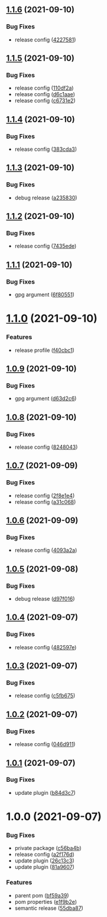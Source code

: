 ## [1.1.6](https://github.com/AkiJoey/oss-parent/compare/v1.1.5...v1.1.6) (2021-09-10)


### Bug Fixes

* release config ([4227581](https://github.com/AkiJoey/oss-parent/commit/4227581c785c545922f584023ef23ebde48832be))

## [1.1.5](https://github.com/AkiJoey/oss-parent/compare/v1.1.4...v1.1.5) (2021-09-10)


### Bug Fixes

* release config ([110df2a](https://github.com/AkiJoey/oss-parent/commit/110df2a2c389164b7efcb43344fa678b5bbf1572))
* release config ([d6c1aae](https://github.com/AkiJoey/oss-parent/commit/d6c1aaec72d95c583ce62253188f7842299de78b))
* release config ([c6731e2](https://github.com/AkiJoey/oss-parent/commit/c6731e2530a0bf40c8450b914b475d941c025ed4))

## [1.1.4](https://github.com/AkiJoey/oss-parent/compare/v1.1.3...v1.1.4) (2021-09-10)


### Bug Fixes

* release config ([383cda3](https://github.com/AkiJoey/oss-parent/commit/383cda39c422c7c0b14eff3b99d696a2c1c26ae5))

## [1.1.3](https://github.com/AkiJoey/oss-parent/compare/v1.1.2...v1.1.3) (2021-09-10)


### Bug Fixes

* debug release ([a235830](https://github.com/AkiJoey/oss-parent/commit/a2358304ed9465945aad2d0a498e026d329fec09))

## [1.1.2](https://github.com/AkiJoey/oss-parent/compare/v1.1.1...v1.1.2) (2021-09-10)


### Bug Fixes

* release config ([7435ede](https://github.com/AkiJoey/oss-parent/commit/7435eded0b275927888af1938b10abae283ea4b9))

## [1.1.1](https://github.com/AkiJoey/oss-parent/compare/v1.1.0...v1.1.1) (2021-09-10)


### Bug Fixes

* gpg argument ([6f80551](https://github.com/AkiJoey/oss-parent/commit/6f805514a93225b48413d7a687bc333409eb1cfe))

# [1.1.0](https://github.com/AkiJoey/oss-parent/compare/v1.0.9...v1.1.0) (2021-09-10)


### Features

* release profile ([f40cbc1](https://github.com/AkiJoey/oss-parent/commit/f40cbc16119a25b6f9283f3e75d7cbce216eb909))

## [1.0.9](https://github.com/AkiJoey/oss-parent/compare/v1.0.8...v1.0.9) (2021-09-10)


### Bug Fixes

* gpg argument ([d63d2c6](https://github.com/AkiJoey/oss-parent/commit/d63d2c63215996585cb33c9d1087a5f3899e0cff))

## [1.0.8](https://github.com/AkiJoey/oss-parent/compare/v1.0.7...v1.0.8) (2021-09-10)


### Bug Fixes

* release config ([8248043](https://github.com/AkiJoey/oss-parent/commit/8248043bfa03e5c4cc311b9490bf1de60480d4f7))

## [1.0.7](https://github.com/AkiJoey/oss-parent/compare/v1.0.6...v1.0.7) (2021-09-09)


### Bug Fixes

* release config ([2f8e1e4](https://github.com/AkiJoey/oss-parent/commit/2f8e1e48ba331bbb0700747926e16971d007983c))
* release config ([a31c068](https://github.com/AkiJoey/oss-parent/commit/a31c06849d0fb81f948ca669965a45efc5c33a3d))

## [1.0.6](https://github.com/AkiJoey/oss-parent/compare/v1.0.5...v1.0.6) (2021-09-09)


### Bug Fixes

* release config ([4093a2a](https://github.com/AkiJoey/oss-parent/commit/4093a2a0205b243076e094a29502793b9b6faedb))

## [1.0.5](https://github.com/AkiJoey/oss-parent/compare/v1.0.4...v1.0.5) (2021-09-08)


### Bug Fixes

* debug release ([d97f016](https://github.com/AkiJoey/oss-parent/commit/d97f0169c11ee3cac18e11ca418ec2db112c45d9))

## [1.0.4](https://github.com/AkiJoey/oss-parent/compare/v1.0.3...v1.0.4) (2021-09-07)


### Bug Fixes

* release config ([482597e](https://github.com/AkiJoey/oss-parent/commit/482597efba8892ca51927d41f62c8af390e21bde))

## [1.0.3](https://github.com/AkiJoey/oss-parent/compare/v1.0.2...v1.0.3) (2021-09-07)


### Bug Fixes

* release config ([c5fb675](https://github.com/AkiJoey/oss-parent/commit/c5fb6753a5131a273cf5cc60026d3183c1e45d15))

## [1.0.2](https://github.com/AkiJoey/oss-parent/compare/v1.0.1...v1.0.2) (2021-09-07)


### Bug Fixes

* release config ([046d911](https://github.com/AkiJoey/oss-parent/commit/046d911f7784b6cd82733f5eccb47380a0f78300))

## [1.0.1](https://github.com/AkiJoey/oss-parent/compare/v1.0.0...v1.0.1) (2021-09-07)


### Bug Fixes

* update plugin ([b84d3c7](https://github.com/AkiJoey/oss-parent/commit/b84d3c7ac3337dfcedca79a849d64045251575f6))

# 1.0.0 (2021-09-07)


### Bug Fixes

* private package ([c56ba4b](https://github.com/AkiJoey/oss-parent/commit/c56ba4b2c52568edbb3a3557dab0a944dc813f76))
* release config ([a2f176d](https://github.com/AkiJoey/oss-parent/commit/a2f176d65349f67f3084f84a88e9f35e2a17f1a1))
* update plugin ([26c13c3](https://github.com/AkiJoey/oss-parent/commit/26c13c357b6fa1df7012a125c34e0092b61a1db2))
* update plugin ([81a9607](https://github.com/AkiJoey/oss-parent/commit/81a9607200194c153dd3365d0021f9d2c551dd79))


### Features

* parent pom ([bf59a39](https://github.com/AkiJoey/oss-parent/commit/bf59a397b19b58ec666b3091bebf06861a4dff77))
* pom properties ([e1f9b2e](https://github.com/AkiJoey/oss-parent/commit/e1f9b2e6b88ee5b36f15fc6e1486fe5996fffb1b))
* semantic release ([55dba87](https://github.com/AkiJoey/oss-parent/commit/55dba87b49e5465a3e7bbddaa9d36f1ac12f4996))
